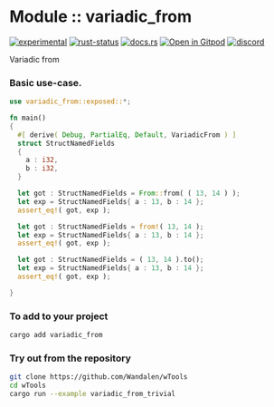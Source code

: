 <!-- {{# generate.module_header{} #}} -->

# Module :: variadic_from
[![experimental](https://raster.shields.io/static/v1?label=stability&message=experimental&color=orange&logoColor=eee)](https://github.com/emersion/stability-badges#experimental) [![rust-status](https://github.com/Wandalen/wTools/actions/workflows/ModuleDeriveToolsPush.yml/badge.svg)](https://github.com/Wandalen/wTools/actions/workflows/ModuleDeriveToolsPush.yml) [![docs.rs](https://img.shields.io/docsrs/variadic_from?color=e3e8f0&logo=docs.rs)](https://docs.rs/variadic_from) [![Open in Gitpod](https://raster.shields.io/static/v1?label=try&message=online&color=eee&logo=gitpod&logoColor=eee)](https://gitpod.io/#RUN_PATH=.,SAMPLE_FILE=sample%2Frust%2Fvariadic_from_trivial%2Fsrc%2Fmain.rs,RUN_POSTFIX=--example%20variadic_from_trivial/https://github.com/Wandalen/wTools) [![discord](https://img.shields.io/discord/872391416519737405?color=eee&logo=discord&logoColor=eee&label=ask)](https://discord.gg/m3YfbXpUUY)

Variadic from

### Basic use-case.

<!-- {{# generate.module{} #}} -->

```rust
use variadic_from::exposed::*;

fn main()
{
  #[ derive( Debug, PartialEq, Default, VariadicFrom ) ]
  struct StructNamedFields
  {
    a : i32,
    b : i32,
  }

  let got : StructNamedFields = From::from( ( 13, 14 ) );
  let exp = StructNamedFields{ a : 13, b : 14 };
  assert_eq!( got, exp );

  let got : StructNamedFields = from!( 13, 14 );
  let exp = StructNamedFields{ a : 13, b : 14 };
  assert_eq!( got, exp );

  let got : StructNamedFields = ( 13, 14 ).to();
  let exp = StructNamedFields{ a : 13, b : 14 };
  assert_eq!( got, exp );

}
```

### To add to your project

```sh
cargo add variadic_from
```

### Try out from the repository

```sh
git clone https://github.com/Wandalen/wTools
cd wTools
cargo run --example variadic_from_trivial
```

